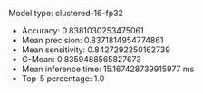 Model type: clustered-16-fp32

* Accuracy: 0.8381030253475061
* Mean precision: 0.8371814954774861
* Mean sensitivity: 0.8427292250162739
* G-Mean: 0.8359488565827673
* Mean inference time: 15.167428739915977 ms
* Top-5 percentage: 1.0
